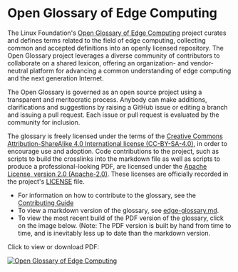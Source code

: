 # Open Glossary of Edge Computing

The Linux Foundation's [Open Glossary of Edge Computing](./edge-glossary.md) project curates and defines terms related to the field of edge computing, collecting common and accepted definitions into an openly licensed repository. The Open Glossary project leverages a diverse community of contributors to collaborate on a shared lexicon, offering an organization- and vendor-neutral platform for advancing a common understanding of edge computing and the next generation Internet.

The Open Glossary is governed as an open source project using a transparent and meritocratic process. Anybody can make additions, clarifications and suggestions by raising a GitHub issue or editing a branch and issuing a pull request. Each issue or pull request is evaluated by the community for inclusion. 

The glossary is freely licensed under the terms of the [Creative Commons Attribution-ShareAlike 4.0 International license (CC-BY-SA-4.0)](https://creativecommons.org/licenses/by-sa/4.0/), in order to encourage use and adoption. Code contributions to the project, such as scripts to build the crosslinks into the markdown file as well as scripts to produce a professional-looking PDF, are licensed under the [Apache License, version 2.0 (Apache-2.0)](https://www.apache.org/licenses/LICENSE-2.0.html). These licenses are officially recorded in the project's [LICENSE](./LICENSE) file.

* For information on how to contribute to the glossary, see the [Contributing Guide](./CONTRIBUTING.md)
* To view a markdown version of the glossary, see [edge-glossary.md](./edge-glossary.md).
* To view the most recent build of the PDF version of the glossary, click on the image below. (Note: The PDF version is built by hand from time to time, and is inevitably less up to date than the markdown version.

Click to view or download PDF:

[![Open Glossary of Edge Computing](https://raw.githubusercontent.com/State-of-the-Edge/glossary/master/Open%20Glossary%20of%20Edge%20Computing%20Cover%20Art%202018-07-03_19-01-53.jpg)](https://edge.docsend.com/view/7rm4d3d)
